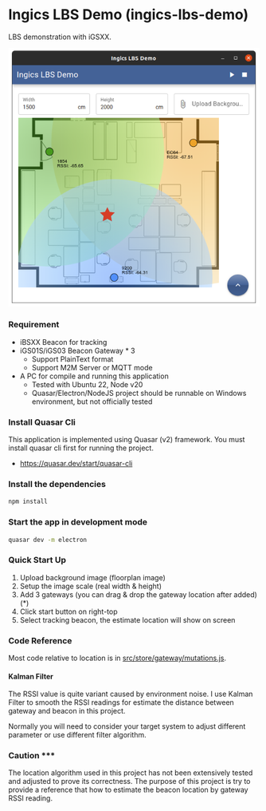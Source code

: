# Ingics LBS Demo (ingics-lbs-demo)

LBS demonstration with iGSXX.

![screenshot](assets/screenshot_1.png)

### Requirement

* iBSXX Beacon for tracking
* iGS01S/iGS03 Beacon Gateway * 3
  - Support PlainText format
  - Support M2M Server or MQTT mode
* A PC for compile and running this application
  - Tested with Ubuntu 22, Node v20
  - Quasar/Electron/NodeJS project should be runnable on Windows environment, but not officially tested

### Install Quasar Cli
This application is implemented using Quasar (v2) framework.
You must install quasar cli first for running the project.
- https://quasar.dev/start/quasar-cli

### Install the dependencies
```bash
npm install
```

### Start the app in development mode
```bash
quasar dev -m electron
```

### Quick Start Up

1. Upload background image (floorplan image)
2. Setup the image scale (real width & height)
3. Add 3 gateways (you can drag & drop the gateway location after added) (*)
4. Click start button on right-top
5. Select tracking beacon, the estimate location will show on screen

### Code Reference

Most code relative to location is in [src/store/gateway/mutations.js](src/store/gateway/mutations.js).

#### Kalman Filter

The RSSI value is quite variant caused by environment noise. I use Kalman Filter to smooth the RSSI readings for estimate the distance between gateway and beacon in this project.

Normally you will need to consider your target system to adjust different parameter or use different filter algorithm.

### Caution ***

The location algorithm used in this project has not been extensively tested and adjusted to prove its correctness. The purpose of this project is try to provide a reference that how to estimate the beacon location by gateway RSSI reading.

